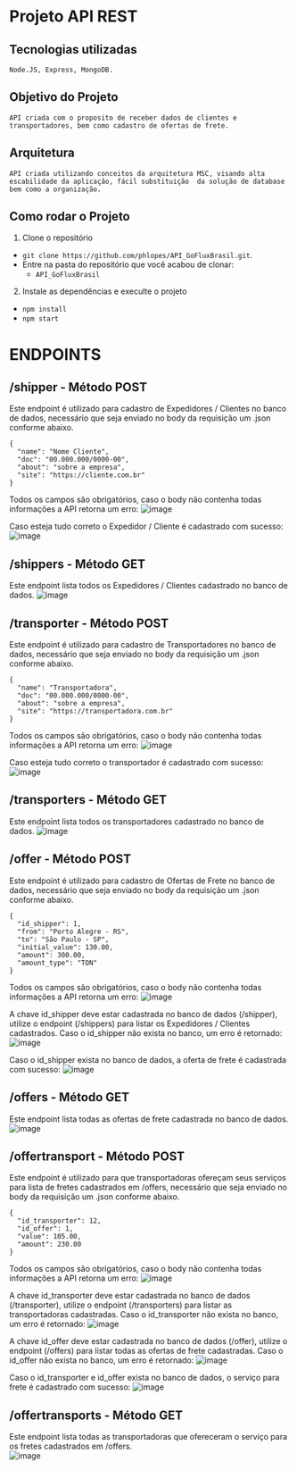 
# Projeto API REST<br>
## Tecnologias utilizadas
`
Node.JS, Express, MongoDB.
`
## Objetivo do Projeto<br>
`
API criada com o proposito de receber dados de clientes e transportadores, bem como cadastro de ofertas de frete.
`
## Arquitetura<br>
`
API criada utilizando conceitos da arquitetura MSC, visando alta escabilidade da aplicação, fácil substituição 
da solução de database bem como a organização.
`
## Como rodar o Projeto<br>
1. Clone o repositório
  * `git clone https://github.com/phlopes/API_GoFluxBrasil.git`.
  * Entre na pasta do repositório que você acabou de clonar:
    * `API_GoFluxBrasil`
 2. Instale as dependências e execulte o projeto
  * `npm install` 
  * `npm start` 

# ENDPOINTS 
## /shipper - Método POST <br>
Este endpoint é utilizado para cadastro de Expedidores / Clientes no banco de dados, necessário que seja enviado no body da requisição um .json conforme abaixo.<br>
```
{ 
  "name": "Nome Cliente",
  "doc": "00.000.000/0000-00", 
  "about": "sobre a empresa", 
  "site": "https://cliente.com.br" 
}
```
Todos os campos são obrigatórios, caso o body não contenha todas informações a API retorna um erro:
![image](https://user-images.githubusercontent.com/78616150/138966253-0ecc3dcc-0df5-4730-b1da-f4f4eb7bb8d2.png)

Caso esteja tudo correto o Expedidor / Cliente é cadastrado com sucesso:
![image](https://user-images.githubusercontent.com/78616150/138966193-c843f843-84b2-4048-95b2-c936a8e6224d.png)

## /shippers - Método GET <br>
Este endpoint lista todos os Expedidores / Clientes cadastrado no banco de dados.
![image](https://user-images.githubusercontent.com/78616150/138967233-2f8bbdb2-1209-4160-8f19-9c120e25e94e.png)

## /transporter - Método POST <br>
Este endpoint é utilizado para cadastro de Transportadores no banco de dados, necessário que seja enviado no body da requisição um .json conforme abaixo.<br>
```
{
  "name": "Transportadora",
  "doc": "00.000.000/0000-00",
  "about": "sobre a empresa",
  "site": "https://transportadora.com.br"
}
```
Todos os campos são obrigatórios, caso o body não contenha todas informações a API retorna um erro:
![image](https://user-images.githubusercontent.com/78616150/138966253-0ecc3dcc-0df5-4730-b1da-f4f4eb7bb8d2.png)

Caso esteja tudo correto o transportador é cadastrado com sucesso:
![image](https://user-images.githubusercontent.com/78616150/138967733-c42f468d-1ebb-4cca-bda3-de516807fc8d.png)

## /transporters - Método GET <br>
Este endpoint lista todos os transportadores cadastrado no banco de dados.
![image](https://user-images.githubusercontent.com/78616150/138967971-0862db74-bb9c-4372-8349-ff257963b719.png)

## /offer - Método POST <br>
Este endpoint é utilizado para cadastro de Ofertas de Frete no banco de dados, necessário que seja enviado no body da requisição um .json conforme abaixo.<br>
```
{
  "id_shipper": 1,
  "from": "Porto Alegre - RS",
  "to": "São Paulo - SP",
  "initial_value": 130.00,
  "amount": 300.00,
  "amount_type": "TON"
}
```
Todos os campos são obrigatórios, caso o body não contenha todas informações a API retorna um erro:
![image](https://user-images.githubusercontent.com/78616150/138968874-0e8a3524-c1d5-48bc-805b-7ff29bdaf5e1.png)

A chave id_shipper deve estar cadastrada no banco de dados (/shipper), utilize o endpoint (/shippers) para listar os Expedidores / Clientes cadastrados.
Caso o id_shipper não exista no banco, um erro é retornado:
![image](https://user-images.githubusercontent.com/78616150/138969220-19e2c317-69f0-4f29-9519-f657bf831cb8.png)

Caso o id_shipper exista no banco de dados, a oferta de frete é cadastrada com sucesso:
![image](https://user-images.githubusercontent.com/78616150/138969619-b0e60476-bfce-468a-9634-9195588c1c43.png)

## /offers - Método GET <br>
Este endpoint lista todas as ofertas de frete cadastrada no banco de dados.
![image](https://user-images.githubusercontent.com/78616150/138970208-ded0bd94-c4c1-4c93-985b-c388969fb191.png)

## /offertransport - Método POST <br>
Este endpoint é utilizado para que transportadoras ofereçam seus serviços para lista de fretes cadastrados em /offers, necessário que seja enviado no body da requisição um .json conforme abaixo.<br>
```
{
  "id_transporter": 12,
  "id_offer": 1,
  "value": 105.00,
  "amount": 230.00
}
```
Todos os campos são obrigatórios, caso o body não contenha todas informações a API retorna um erro:
![image](https://user-images.githubusercontent.com/78616150/138973771-5e069843-4447-4d3f-a8ad-fa0cfe8851ef.png)

A chave id_transporter deve estar cadastrada no banco de dados (/transporter), utilize o endpoint (/transporters) para listar as transportadoras cadastradas.
Caso o id_transporter não exista no banco, um erro é retornado:
![image](https://user-images.githubusercontent.com/78616150/138973909-cb88ec3a-8cdd-4e36-8556-a844e4a85ab2.png)

A chave id_offer deve estar cadastrada no banco de dados (/offer), utilize o endpoint (/offers) para listar todas as ofertas de frete cadastradas.
Caso o id_offer não exista no banco, um erro é retornado:
![image](https://user-images.githubusercontent.com/78616150/138974058-f645b90f-c412-4966-a8aa-049cdd5dca91.png)

Caso o id_transporter e id_offer exista no banco de dados, o serviço para frete é cadastrado com sucesso:
![image](https://user-images.githubusercontent.com/78616150/138974195-9aa753b1-ff8f-44b8-a31c-4820a8626cbe.png)

## /offertransports - Método GET <br>
Este endpoint lista todas as transportadoras que ofereceram o serviço para os fretes cadastrados em /offers. <br>
![image](https://user-images.githubusercontent.com/78616150/139078080-b8bd0237-bee5-44d3-b198-d8e254aaf7b4.png)
